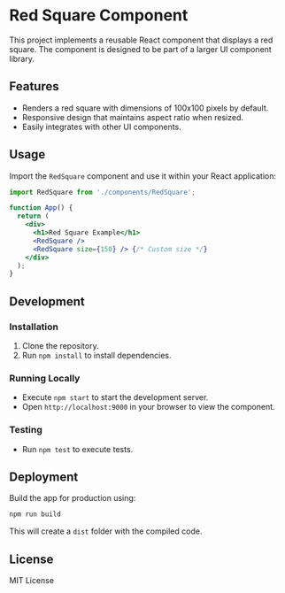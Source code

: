 # Red Square Component

This project implements a reusable React component that displays a red square. The component is designed to be part of a larger UI component library.

## Features
- Renders a red square with dimensions of 100x100 pixels by default.
- Responsive design that maintains aspect ratio when resized.
- Easily integrates with other UI components.

## Usage

Import the `RedSquare` component and use it within your React application:

```jsx
import RedSquare from './components/RedSquare';

function App() {
  return (
    <div>
      <h1>Red Square Example</h1>
      <RedSquare />
      <RedSquare size={150} /> {/* Custom size */}
    </div>
  );
}
```

## Development

### Installation
1. Clone the repository.
2. Run `npm install` to install dependencies.

### Running Locally
- Execute `npm start` to start the development server.
- Open `http://localhost:9000` in your browser to view the component.

### Testing
- Run `npm test` to execute tests.

## Deployment
Build the app for production using:

```bash
npm run build
```

This will create a `dist` folder with the compiled code.

## License

MIT License
